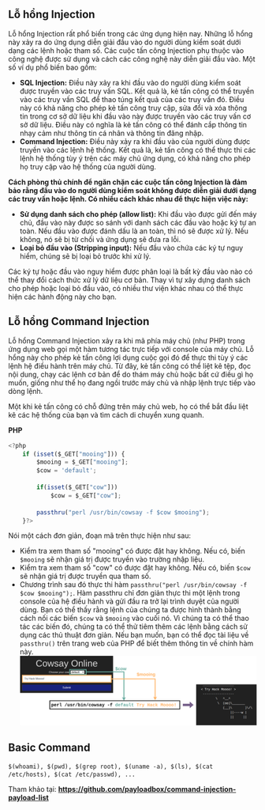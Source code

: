 ## **Lỗ hổng Injection**

Lỗ hổng Injection rất phổ biến trong các ứng dụng hiện nay. Những lỗ hổng này xảy ra do ứng dụng diễn giải đầu vào do người dùng kiểm soát dưới dạng các lệnh hoặc tham số. Các cuộc tấn công Injection phụ thuộc vào công nghệ được sử dụng và cách các công nghệ này diễn giải đầu vào. Một số ví dụ phổ biến bao gồm:

- **SQL Injection:** Điều này xảy ra khi đầu vào do người dùng kiểm soát được truyền vào các truy vấn SQL. Kết quả là, kẻ tấn công có thể truyền vào các truy vấn SQL để thao túng kết quả của các truy vấn đó. Điều này có khả năng cho phép kẻ tấn công truy cập, sửa đổi và xóa thông tin trong cơ sở dữ liệu khi đầu vào này được truyền vào các truy vấn cơ sở dữ liệu. Điều này có nghĩa là kẻ tấn công có thể đánh cắp thông tin nhạy cảm như thông tin cá nhân và thông tin đăng nhập.
- **Command Injection:** Điều này xảy ra khi đầu vào của người dùng được truyền vào các lệnh hệ thống. Kết quả là, kẻ tấn công có thể thực thi các lệnh hệ thống tùy ý trên các máy chủ ứng dụng, có khả năng cho phép họ truy cập vào hệ thống của người dùng.

**Cách phòng thủ chính để ngăn chặn các cuộc tấn công Injection là đảm bảo rằng đầu vào do người dùng kiểm soát không được diễn giải dưới dạng các truy vấn hoặc lệnh. Có nhiều cách khác nhau để thực hiện việc này:**

- **Sử dụng danh sách cho phép (allow list):** Khi đầu vào được gửi đến máy chủ, đầu vào này được so sánh với danh sách các đầu vào hoặc ký tự an toàn. Nếu đầu vào được đánh dấu là an toàn, thì nó sẽ được xử lý. Nếu không, nó sẽ bị từ chối và ứng dụng sẽ đưa ra lỗi.
- **Loại bỏ đầu vào (Stripping input):** Nếu đầu vào chứa các ký tự nguy hiểm, chúng sẽ bị loại bỏ trước khi xử lý.

Các ký tự hoặc đầu vào nguy hiểm được phân loại là bất kỳ đầu vào nào có thể thay đổi cách thức xử lý dữ liệu cơ bản. Thay vì tự xây dựng danh sách cho phép hoặc loại bỏ đầu vào, có nhiều thư viện khác nhau có thể thực hiện các hành động này cho bạn.

## Lỗ hổng Command Injection
Lỗ hổng Command Injection xảy ra khi mã phía máy chủ (như PHP) trong ứng dụng web gọi một hàm tương tác trực tiếp với console của máy chủ. Lỗ hổng này cho phép kẻ tấn công lợi dụng cuộc gọi đó để thực thi tùy ý các lệnh hệ điều hành trên máy chủ. Từ đây, kẻ tấn công có thể liệt kê tệp, đọc nội dung, chạy các lệnh cơ bản để do thám máy chủ hoặc bất cứ điều gì họ muốn, giống như thể họ đang ngồi trước máy chủ và nhập lệnh trực tiếp vào dòng lệnh.

Một khi kẻ tấn công có chỗ đứng trên máy chủ web, họ có thể bắt đầu liệt kê các hệ thống của bạn và tìm cách di chuyển xung quanh.

**PHP**

```jsx
<?php
    if (isset($_GET["mooing"])) {
        $mooing = $_GET["mooing"];
        $cow = 'default';

        if(isset($_GET["cow"]))
            $cow = $_GET["cow"];
        
        passthru("perl /usr/bin/cowsay -f $cow $mooing");
    }?>
```

Nói một cách đơn giản, đoạn mã trên thực hiện như sau:

- Kiểm tra xem tham số "mooing" có được đặt hay không. Nếu có, biến `$mooing` sẽ nhận giá trị được truyền vào trường nhập liệu.
- Kiểm tra xem tham số "cow" có được đặt hay không. Nếu có, biến `$cow` sẽ nhận giá trị được truyền qua tham số.
- Chương trình sau đó thực thi hàm `passthru("perl /usr/bin/cowsay -f $cow $mooing");`. Hàm passthru chỉ đơn giản thực thi một lệnh trong console của hệ điều hành và gửi đầu ra trở lại trình duyệt của người dùng. Bạn có thể thấy rằng lệnh của chúng ta được hình thành bằng cách nối các biến `$cow` và `$mooing` vào cuối nó. Vì chúng ta có thể thao tác các biến đó, chúng ta có thể thử tiêm thêm các lệnh bằng cách sử dụng các thủ thuật đơn giản. Nếu bạn muốn, bạn có thể đọc tài liệu về `passthru()` trên trang web của PHP để biết thêm thông tin về chính hàm này.
![alt text](<img/9.png>)

## Basic Command
    $(whoami), $(pwd), $(grep root), $(uname -a), $(ls), $(cat /etc/hosts), $(cat /etc/passwd), ...
Tham khảo tại: 
**https://github.com/payloadbox/command-injection-payload-list**